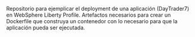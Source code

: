 Repositorio para ejemplicar el deployment de una aplicación (DayTrader7) en WebSphere Liberty Profile. Artefactos necesarios para crear un Dockerfile que construya un contenedor con lo necesario para que la aplicación pueda ser ejecutada.
